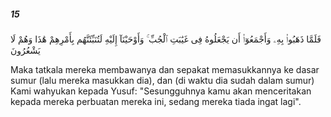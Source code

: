 ##### 15

<span class="ayah">فَلَمَّا ذَهَبُوا۟ بِهِۦ وَأَجْمَعُوٓا۟ أَن يَجْعَلُوهُ فِى غَيَٰبَتِ ٱلْجُبِّ ۚ وَأَوْحَيْنَآ إِلَيْهِ لَتُنَبِّئَنَّهُم بِأَمْرِهِمْ هَٰذَا وَهُمْ لَا يَشْعُرُونَ</span>

<span class="ayah_translation">Maka tatkala mereka membawanya dan sepakat memasukkannya ke dasar sumur (lalu mereka masukkan dia), dan (di waktu dia sudah dalam sumur) Kami wahyukan kepada Yusuf: "Sesungguhnya kamu akan menceritakan kepada mereka perbuatan mereka ini, sedang mereka tiada ingat lagi".</span>
